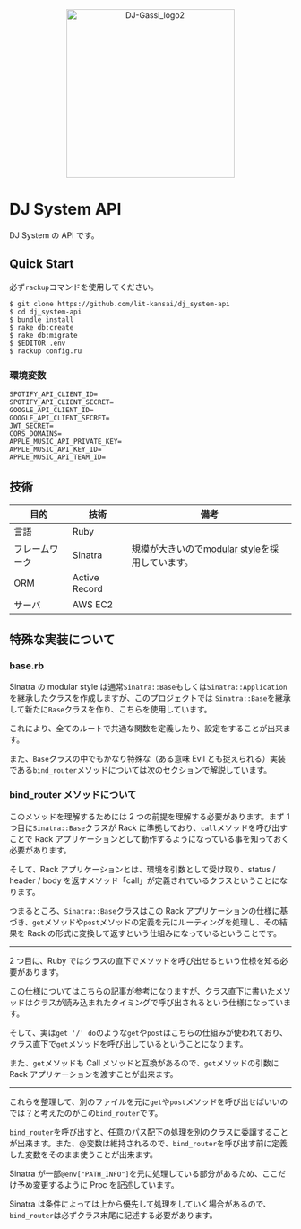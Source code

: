 <div align="center">
<img alt="DJ-Gassi_logo2" height="300" src="https://github.com/lit-kansai/dj_system-api/assets/61298948/9035e2e5-1f76-4d48-84e6-56282a3d45f7"><br />
</div>

# DJ System API

DJ System の API です。

## Quick Start

必ず`rackup`コマンドを使用してください。

```
$ git clone https://github.com/lit-kansai/dj_system-api
$ cd dj_system-api
$ bundle install
$ rake db:create
$ rake db:migrate
$ $EDITOR .env
$ rackup config.ru
```

### 環境変数

```
SPOTIFY_API_CLIENT_ID=
SPOTIFY_API_CLIENT_SECRET=
GOOGLE_API_CLIENT_ID=
GOOGLE_API_CLIENT_SECRET=
JWT_SECRET=
CORS_DOMAINS=
APPLE_MUSIC_API_PRIVATE_KEY=
APPLE_MUSIC_API_KEY_ID=
APPLE_MUSIC_API_TEAM_ID=
```

## 技術

| 目的           | 技術          | 備考                                                                                                                                                                      |
| -------------- | ------------- | ------------------------------------------------------------------------------------------------------------------------------------------------------------------------- |
| 言語           | Ruby          |                                                                                                                                                                           |
| フレームワーク | Sinatra       | 規模が大きいので[modular style](https://sinatrarb.com/intro.html#:~:text=Sinatra%3A%3ABase%20%2D%20Middleware%2C%20Libraries%2C%20and%20Modular%20Apps)を採用しています。 |
| ORM            | Active Record |                                                                                                                                                                           |
| サーバ         | AWS EC2       |                                                                                                                                                                           |

## 特殊な実装について

### base.rb

Sinatra の modular style は通常`Sinatra::Base`もしくは`Sinatra::Application`を継承したクラスを作成しますが、このプロジェクトでは `Sinatra::Base`を継承して新たに`Base`クラスを作り、こちらを使用しています。

これにより、全てのルートで共通な関数を定義したり、設定をすることが出来ます。

また、`Base`クラスの中でもかなり特殊な（ある意味 Evil とも捉えられる）実装である`bind_router`メソッドについては次のセクションで解説しています。

### bind_router メソッドについて

このメソッドを理解するためには 2 つの前提を理解する必要があります。まず 1 つ目に`Sinatra::Base`クラスが Rack に準拠しており、`call`メソッドを呼び出すことで Rack アプリケーションとして動作するようになっている事を知っておく必要があります。

そして、Rack アプリケーションとは、環境を引数として受け取り、status / header / body を返すメソッド「call」が定義されているクラスということになります。

つまるところ、`Sinatra::Base`クラスはこの Rack アプリケーションの仕様に基づき、`get`メソッドや`post`メソッドの定義を元にルーティングを処理し、その結果を Rack の形式に変換して返すという仕組みになっているということです。

---

2 つ目に、Ruby ではクラスの直下でメソッドを呼び出せるという仕様を知る必要があります。

この仕様については[こちらの記事](https://dev.classmethod.jp/articles/ruby-under-class-method-timing/)が参考になりますが、クラス直下に書いたメソッドはクラスが読み込まれたタイミングで呼び出されるという仕様になっています。

そして、実は`get '/' do`のような`get`や`post`はこちらの仕組みが使われており、クラス直下で`get`メソッドを呼び出しているということになります。

また、`get`メソッドも Call メソッドと互換があるので、`get`メソッドの引数に Rack アプリケーションを渡すことが出来ます。

---

これらを整理して、別のファイルを元に`get`や`post`メソッドを呼び出せばいいのでは？と考えたのがこの`bind_router`です。

`bind_router`を呼び出すと、任意のパス配下の処理を別のクラスに委譲することが出来ます。また、@変数は維持されるので、`bind_router`を呼び出す前に定義した変数をそのまま使うことが出来ます。

Sinatra が一部`@env["PATH_INFO"]`を元に処理している部分があるため、ここだけ予め変更するように Proc を記述しています。

Sinatra は条件によっては上から優先して処理をしていく場合があるので、`bind_router`は必ずクラス末尾に記述する必要があります。
